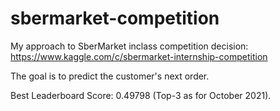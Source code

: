 # sbermarket-competition

My approach to SberMarket inclass competition decision: https://www.kaggle.com/c/sbermarket-internship-competition

The goal is to predict the customer's next order.

Best Leaderboard Score: 0.49798 (Top-3 as for October 2021).
